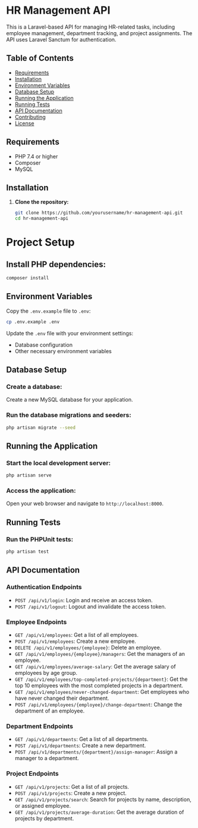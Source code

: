 # HR Management API

This is a Laravel-based API for managing HR-related tasks, including employee management, department tracking, and project assignments. The API uses Laravel Sanctum for authentication.

## Table of Contents

- [Requirements](#requirements)
- [Installation](#installation)
- [Environment Variables](#environment-variables)
- [Database Setup](#database-setup)
- [Running the Application](#running-the-application)
- [Running Tests](#running-tests)
- [API Documentation](#api-documentation)
- [Contributing](#contributing)
- [License](#license)

## Requirements

- PHP 7.4 or higher
- Composer
- MySQL

## Installation

1. **Clone the repository:**

   ```sh
   git clone https://github.com/yourusername/hr-management-api.git
   cd hr-management-api


# Project Setup

## Install PHP dependencies:
```sh
composer install
```

## Environment Variables
Copy the `.env.example` file to `.env`:
```sh
cp .env.example .env
```

Update the `.env` file with your environment settings:
- Database configuration
- Other necessary environment variables

## Database Setup

### Create a database:
Create a new MySQL database for your application.

### Run the database migrations and seeders:
```sh
php artisan migrate --seed
```

## Running the Application

### Start the local development server:
```sh
php artisan serve
```

### Access the application:
Open your web browser and navigate to `http://localhost:8000`.

## Running Tests

### Run the PHPUnit tests:
```sh
php artisan test
```

## API Documentation

### Authentication Endpoints
- `POST /api/v1/login`: Login and receive an access token.
- `POST /api/v1/logout`: Logout and invalidate the access token.

### Employee Endpoints
- `GET /api/v1/employees`: Get a list of all employees.
- `POST /api/v1/employees`: Create a new employee.
- `DELETE /api/v1/employees/{employee}`: Delete an employee.
- `GET /api/v1/employees/{employee}/managers`: Get the managers of an employee.
- `GET /api/v1/employees/average-salary`: Get the average salary of employees by age group.
- `GET /api/v1/employees/top-completed-projects/{department}`: Get the top 10 employees with the most completed projects in a department.
- `GET /api/v1/employees/never-changed-department`: Get employees who have never changed their department.
- `POST /api/v1/employees/{employee}/change-department`: Change the department of an employee.

### Department Endpoints
- `GET /api/v1/departments`: Get a list of all departments.
- `POST /api/v1/departments`: Create a new department.
- `POST /api/v1/departments/{department}/assign-manager`: Assign a manager to a department.

### Project Endpoints
- `GET /api/v1/projects`: Get a list of all projects.
- `POST /api/v1/projects`: Create a new project.
- `GET /api/v1/projects/search`: Search for projects by name, description, or assigned employee.
- `GET /api/v1/projects/average-duration`: Get the average duration of projects by department.


   


